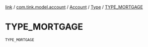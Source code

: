 [link](../../../index.md) / [com.tink.model.account](../../index.md) / [Account](../index.md) / [Type](index.md) / [TYPE_MORTGAGE](./-t-y-p-e_-m-o-r-t-g-a-g-e.md)

# TYPE_MORTGAGE

`TYPE_MORTGAGE`
